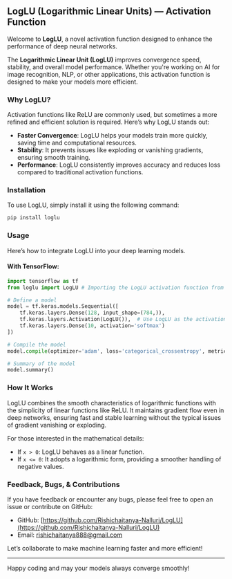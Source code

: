 
## LogLU (Logarithmic Linear Units) — Activation Function

Welcome to **LogLU**, a novel activation function designed to enhance the performance of deep neural networks.

The **Logarithmic Linear Unit (LogLU)** improves convergence speed, stability, and overall model performance. Whether you're working on AI for image recognition, NLP, or other applications, this activation function is designed to make your models more efficient.

### Why LogLU?

Activation functions like ReLU are commonly used, but sometimes a more refined and efficient solution is required. Here’s why LogLU stands out:

- **Faster Convergence**: LogLU helps your models train more quickly, saving time and computational resources.
- **Stability**: It prevents issues like exploding or vanishing gradients, ensuring smooth training.
- **Performance**: LogLU consistently improves accuracy and reduces loss compared to traditional activation functions.

### Installation

To use LogLU, simply install it using the following command:

```bash
pip install loglu
```

### Usage

Here’s how to integrate LogLU into your deep learning models.

#### With TensorFlow:

```python
import tensorflow as tf
from loglu import LogLU # Importing the LogLU activation function from the loglu package

# Define a model
model = tf.keras.models.Sequential([
    tf.keras.layers.Dense(128, input_shape=(784,)),
    tf.keras.layers.Activation(LogLU()),  # Use LogLU as the activation function
    tf.keras.layers.Dense(10, activation='softmax')
])

# Compile the model
model.compile(optimizer='adam', loss='categorical_crossentropy', metrics=['accuracy'])

# Summary of the model
model.summary()
```

### How It Works

LogLU combines the smooth characteristics of logarithmic functions with the simplicity of linear functions like ReLU. It maintains gradient flow even in deep networks, ensuring fast and stable learning without the typical issues of gradient vanishing or exploding.

For those interested in the mathematical details:
- If `x > 0`: LogLU behaves as a linear function.
- If `x <= 0`: It adopts a logarithmic form, providing a smoother handling of negative values.

### Feedback, Bugs, & Contributions

If you have feedback or encounter any bugs, please feel free to open an issue or contribute on GitHub:

- GitHub: [https://github.com/Rishichaitanya-Nalluri/LogLU](https://github.com/Rishichaitanya-Nalluri/LogLU)
- Email: rishichaitanya888@gmail.com

Let’s collaborate to make machine learning faster and more efficient!

---

Happy coding and may your models always converge smoothly!
